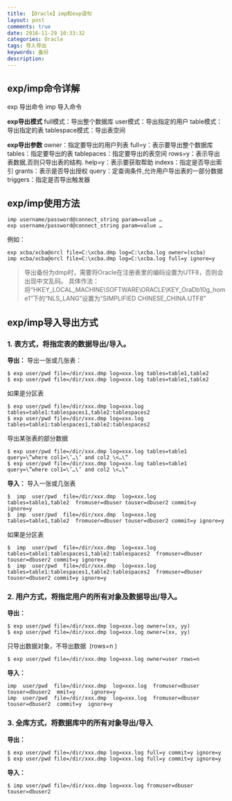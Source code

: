 ```yaml
---
title: 【Oracle】imp和exp语句
layout: post
comments: true
date: 2016-11-29 10:33:32
categories: Oracle
tags: 导入导出
keywords: 备份
description:
---
```

## exp/imp命令详解
exp		导出命令
imp		导入命令

**exp导出模式**
full模式：导出整个数据库
user模式：导出指定的用户
table模式：导出指定的表
tablespace模式：导出表空间

**exp导出参数**
owner：指定要导出的用户列表
full=y：表示要导出整个数据库
tables：指定要导出的表
tablepaces：指定要导出的表空间
rows=y：表示导出表数据,否则只导出表的结构.
help=y：表示要获取帮助
indexs：指定是否导出索引
grants：表示是否导出授权
query：定查询条件,允许用户导出表的一部分数据
triggers：指定是否导出触发器
<!-- more -->
## exp/imp使用方法
```
imp username/password@connect_string param=value …
exp username/password@connect_string param=value …
```
例如：
```
exp xcba/xcba@orcl file=C:\xcba.dmp log=C:\xcba.log owner=(xcba)
imp xcba/xcba@orcl file=C:\xcba.dmp log=C:\xcba.log full=y ignore=y
```
> 导出备份为dmp时，需要将Oracle在注册表里的编码设置为UTF8，否则会出现中文乱码。
具体作法：将“HKEY_LOCAL_MACHINE\SOFTWARE\ORACLE\KEY_OraDb10g_home1”下的“NLS_LANG”设置为“SIMPLIFIED CHINESE_CHINA.UTF8”

## exp/imp导入导出方式

### 1. 表方式，将指定表的数据导出/导入。
**导出：**
导出一张或几张表：
```
$ exp user/pwd file=/dir/xxx.dmp log=xxx.log tables=table1,table2 
$ exp user/pwd file=/dir/xxx.dmp log=xxx.log tables=table1,table2
```

如果是分区表
```
$ exp user/pwd file=/dir/xxx.dmp log=xxx.log tables=table1:tablespaces1,table2:tablespaces2 
$ exp user/pwd file=/dir/xxx.dmp log=xxx.log tables=table1:tablespaces1,table2:tablespaces2
```

导出某张表的部分数据
```
$ exp user/pwd file=/dir/xxx.dmp log=xxx.log tables=table1 query=\”where col1=\’…\’ and col2 \<…\” 
$ exp user/pwd file=/dir/xxx.dmp log=xxx.log tables=table1 query=\”where col1=\’…\’ and col2 \<…\”
```

**导入：**
导入一张或几张表
```
$  imp  user/pwd  file=/dir/xxx.dmp  log=xxx.log  tables=table1,table2  fromuser=dbuser touser=dbuser2 commit=y ignore=y 
$  imp  user/pwd  file=/dir/xxx.dmp  log=xxx.log  tables=table1,table2  fromuser=dbuser touser=dbuser2 commit=y ignore=y
```

如果是分区表
```
$  imp  user/pwd  file=/dir/xxx.dmp  log=xxx.log  tables=table1:tablespaces1,table2:tablespaces2  fromuser=dbuser touser=dbuser2 commit=y ignore=y 
$  imp  user/pwd  file=/dir/xxx.dmp  log=xxx.log  tables=table1:tablespaces1,table2:tablespaces2  fromuser=dbuser touser=dbuser2 commit=y ignore=y
```

### 2. 用户方式，将指定用户的所有对象及数据导出/导入。
**导出：**
```
$ exp user/pwd file=/dir/xxx.dmp log=xxx.log owner=(xx, yy) 
$ exp user/pwd file=/dir/xxx.dmp log=xxx.log owner=(xx, yy)
```

只导出数据对象，不导出数据  (rows=n )
```
$ exp user/pwd file=/dir/xxx.dmp log=xxx.log owner=user rows=n
```

**导入：**
```
imp  user/pwd  file=/dir/xxx.dmp  log=xxx.log  fromuser=dbuser  touser=dbuser2  mmit=y     ignore=y 
imp  user/pwd  file=/dir/xxx.dmp  log=xxx.log  fromuser=dbuser  touser=dbuser2  commit=y  ignore=y
```

### 3. 全库方式，将数据库中的所有对象导出/导入
**导出：**
```
$ exp user/pwd file=/dir/xxx.dmp log=xxx.log full=y commit=y ignore=y 
$ exp user/pwd file=/dir/xxx.dmp log=xxx.log full=y commit=y ignore=y
```

**导入：**
```
$ imp user/pwd file=/dir/xxx.dmp log=xxx.log fromuser=dbuser touser=dbuser2
```